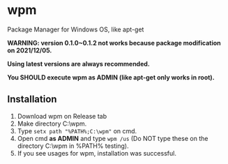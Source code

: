 # wpm
Package Manager for Windows OS, like apt-get

**WARNING: version 0.1.0~0.1.2 not works because package modification on 2021/12/05.**

**Using latest versions are always recommended.**

**You SHOULD execute wpm as ADMIN (like apt-get only works in root).**

## Installation
1. Download wpm on Release tab
2. Make directory C:\wpm.
3. Type ``setx path "%PATH%;C:\wpm"`` on cmd.
4. Open cmd **as ADMIN** and type ``wpm /us`` (Do NOT type these on the directory C:\wpm in %PATH% testing).
5. If you see usages for wpm, installation was successful.
